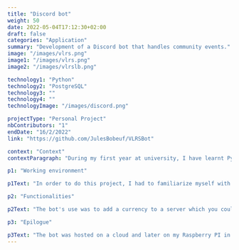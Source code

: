 ```yaml
---
title: "Discord bot"
weight: 50
date: 2022-05-04T17:12:30+02:00
draft: false
categories: "Application"
summary: "Development of a Discord bot that handles community events."
image: "/images/vlrs.png"
image1: "/images/vlrs.png"
image2: "/images/vlrslb.png"

technology1: "Python"
technology2: "PostgreSQL"
technology3: ""
technology4: ""
technologyImage: "/images/discord.png"

projectType: "Personal Project"
nbContributors: "1"
endDate: "16/2/2022"
link: "https://github.com/JulesBobeuf/VLRSBot"

context: "Context"
contextParagraph: "During my first year at university, I have learnt Python and PostgreSQL. While I was in holidays, I wanted to experience a bit and use what I had learnt at school on a real project"

p1: "Working environment"

p1Text: "In order to do this project, I had to familiarize myself with the psycopg2 library in Python as well as the different discord libraries for Python. The project was not long in itself but it took me a very long time to get each functionality working as there was a lot of bugs related to Python and the database"

p2: "Functionalities"

p2Text: "The bot's use was to add a currency to a server which you could earn by winning community events. Staff would give the currency to whichever user won the event with a private command. After earning a good amount, the users could purchase a role within the discord server."

p3: "Epilogue"

p3Text: "The bot was hosted on a cloud and later on my Raspberry PI in order to keep it online. I did not get to use it much, but it still was a great project to work on, as it taught me a lot of things related to coding, just like the use of async and await in Python, and most importantly how to use a database in a programming language."
---
```

